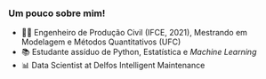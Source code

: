### Um pouco sobre mim! 
* 👩‍💻 Engenheiro de Produção Civil (IFCE, 2021), Mestrando em Modelagem e Métodos Quantitativos (UFC)
* 📚 Estudante assíduo de Python, Estatística e _Machine Learning_
* 📊 Data Scientist at Delfos Intelligent Maintenance  
